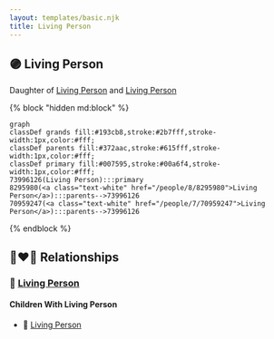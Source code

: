 ```yaml
---
layout: templates/basic.njk
title: Living Person
---
```

## 🟣 Living Person

Daughter of [Living Person](/people/7/70959247) and [Living Person](/people/8/8295980)

{% block "hidden md:block" %}
```mermaid
graph
classDef grands fill:#193cb8,stroke:#2b7fff,stroke-width:1px,color:#fff;
classDef parents fill:#372aac,stroke:#615fff,stroke-width:1px,color:#fff;
classDef primary fill:#007595,stroke:#00a6f4,stroke-width:1px,color:#fff;
73996126(Living Person):::primary
8295980(<a class="text-white" href="/people/8/8295980">Living Person</a>):::parents-->73996126
70959247(<a class="text-white" href="/people/7/70959247">Living Person</a>):::parents-->73996126
```
{% endblock %}

## 👩‍❤️‍👨 Relationships

### 🔵 [Living Person](/people/2/2482812)

#### Children With Living Person
* 🔵 [Living Person](/people/2/25458048)